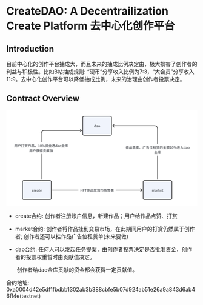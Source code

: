 # CreateDAO: A Decentrailization Create Platform 去中心化创作平台

## Introduction

目前中心化的创作平台抽成大，而且未来的抽成比例决定由，极大损害了创作者的利益与积极性。比如B站抽成规则: “硬币”分享收入比例为7:3，“大会员”分享收入11:9。去中心化创作平台可以降低抽成比例，未来的治理由创作者投票决定。

## Contract Overview

![overview](./overview.png)

- create合约: 创作者注册账户信息，新建作品；用户给作品点赞、打赏

- market合约: 创作者将作品挂到交易市场，在此期间用户的打赏仍然属于创作者; 创作者还可以挂作品广告位租赁单(未来要做)

- dao合约: 任何人可以发起任务提案，由创作者投票决定是否批准资金，创作者的投票权重暂时由贡献值决定。

  ​              创作者给dao金库贡献的资金都会获得一定贡献值。

合约地址: 0xa0004d42e5df1fbdbb1302ab3b388cbfe5b07d924ab51e26a9a843d6ab46ff4e(testnet)
